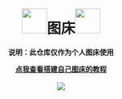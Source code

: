 <h1 align='center'><img src="https://cdn.staticaly.com/gh/Pitayafruits/myPicRep@main/image/202211091636876.gif" width="50">图床<img src="https://cdn.staticaly.com/gh/Pitayafruits/myPicRep@main/image/202211091636876.gif" width="50"></h1>

<p align="center"><b>说明：此仓库仅作为个人图床使用</b></p>

<div align='center'><a href="https://www.pitayafruit.club/archives/picbed"><b>点我查看搭建自己图床的教程</b></a></div>

</br>

<div align='center'><image src="https://Pitayafruits/myPicRep@main/image/202211091639964.jpg" align='center'></image></div>
